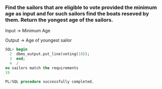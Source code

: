 ### Find the sailors that are eligible to vote provided the minimum age as input and for such sailors find the boats reseved by them. Return the yongest age of the sailors.

Input -> Minimum Age

Output -> Age of youngest sailor

```sql
SQL> begin
  2  dbms_output.put_line(voting(18));
  3  end;
  4  /
no sailors match the requirements
19

PL/SQL procedure successfully completed.


```
